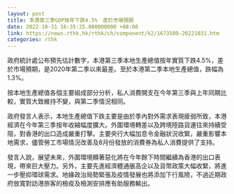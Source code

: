 ```yaml
---
layout: post
title: 本港第三季GDP按年下跌4.5%　差於市場預期
date: 2022-10-31 16:35:25.000000000 +08:00
link: https://news.rthk.hk/rthk/ch/component/k2/1673509-20221031.htm
categories: rthk
---
```


政府統計處公布預先估計數字，本港第三季本地生產總值按年實質下跌4.5%，差於市場預期，是2020年第二季以來最差。至於本港第二季本地生產總值，跌幅為1.3%。

按本地生產總值各個主要組成部分分析，私人消費開支在今年第三季與上年同期比較，實質大致維持不變，與第二季情況相同。

政府發言人表示，本地生產總值下跌主要是由於季內對外需求表現疲弱所致，本港經濟在今年第三季按年收縮幅度擴大。外圍環境轉差以及跨境陸路貨運往來持續受阻，對香港的出口造成嚴重打擊。主要央行大幅加息令金融狀況收緊，嚴重影響本地需求，儘管勞工市場情況改善及8月份發放的消費券為私人消費提供了支持。

發言人說，展望未來，外圍環境顯著惡化將在今年餘下時間繼續為香港的出口表現，帶來巨大壓力。另外，主要先進經濟體通脹高企以及貨幣政策大幅收緊，將進一步壓抑環球需求。地緣政治局勢緊張及疫情發展也將添加下行風險，不過近期政府放寬對訪港旅客的檢疫及檢測安排應有助服務輸出。
